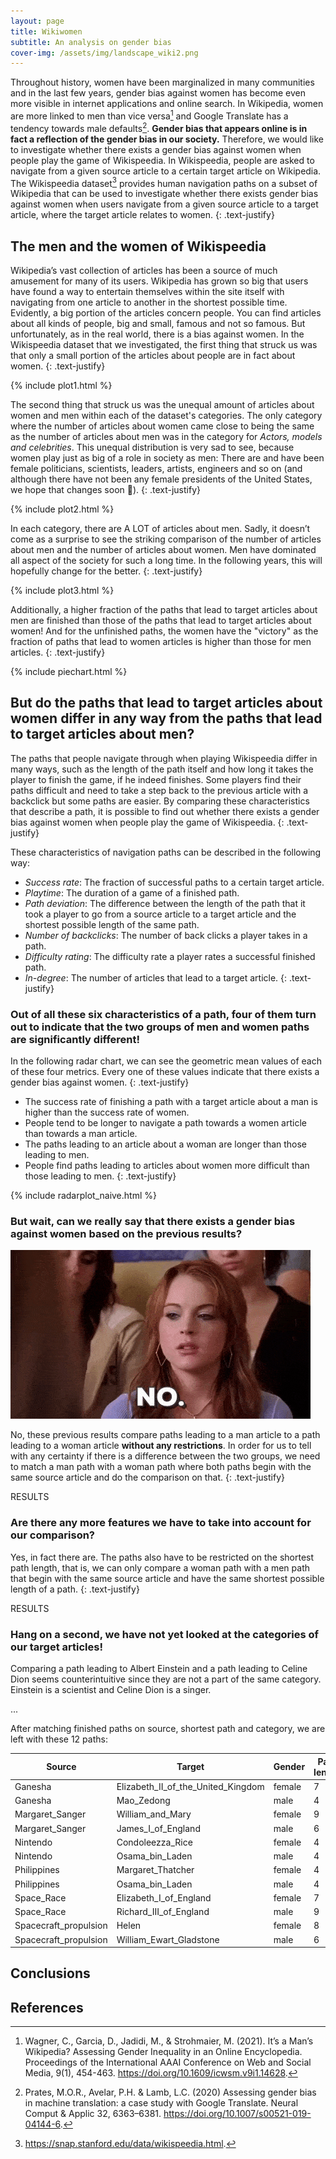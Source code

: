 ```yaml
---
layout: page
title: Wikiwomen
subtitle: An analysis on gender bias
cover-img: /assets/img/landscape_wiki2.png
---
```


Throughout history, women have been marginalized in many communities and in the last few years, gender bias against women has become even more visible in internet applications and online search. In Wikipedia, women are more linked to men than vice versa[^1] and Google Translate has a tendency towards male defaults[^2]. **Gender bias that appears online is in fact a reflection of the gender bias in our society.** Therefore, we would like to investigate whether there exists a gender bias against women when people play the game of  Wikispeedia. In Wikispeedia, people are asked to navigate from a given source article to a certain target article on Wikipedia. The Wikispeedia dataset[^3] provides human navigation paths on a subset of Wikipedia that can be used to investigate whether there exists gender bias against women when users navigate from a given source article to a target article, where the target article relates to women.
{: .text-justify}

## The men and the women of Wikispeedia

Wikipedia’s vast collection of articles has been a source of much amusement for many of its users. Wikipedia has grown so big that users have found a way to entertain themselves within the site itself with navigating from one article to another in the shortest possible time. Evidently, a big portion of the articles concern people. You can find articles about all kinds of people, big and small, famous and not so famous. But unfortunately, as in the real world, there is a bias against women. In the Wikispeedia dataset that we investigated, the first thing that struck us was that only a small portion of the articles about people are in fact about women. 
{: .text-justify}

{% include plot1.html %}

The second thing that struck us was the unequal amount of articles about women and men within each of the dataset's categories. The only category where the number of articles about women came close to being the same as the number of articles about men was in the category for *Actors, models and celebrities*. This unequal distribution is very sad to see, because women play just as big of a role in society as men: There are and have been female politicians, scientists, leaders, artists, engineers and so on (and although there have not been any female presidents of the United States, we hope that changes soon 🙂).
{: .text-justify}

{% include plot2.html %} 

In each category, there are A LOT of articles about men. Sadly, it doesn’t come as a surprise to see the striking comparison of the number of articles about men and the number of articles about women. Men have dominated all aspect of the society for such a long time. In the following years, this will hopefully change for the better.
{: .text-justify}

{% include plot3.html %} 

Additionally, a higher fraction of the paths that lead to target articles about men are finished than those of the paths that lead to target articles about women! And for the unfinished paths, the women have the "victory" as the fraction of paths that lead to women articles is higher than those for men articles.
{: .text-justify}

{% include piechart.html %} 

## But do the paths that lead to target articles about women differ in any way from the paths that lead to target articles about men? 
The paths that people navigate through when playing Wikispeedia differ in many ways, such as the length of the path itself and how long it takes the player to finish the game, if he indeed finishes. Some players find their paths difficult and need to take a step back to the previous article with a backclick but some paths are easier. By comparing these characteristics that describe a path, it is possible to find out whether there exists a gender bias against women when people play the game of Wikispeedia. 
{: .text-justify}

These characteristics of navigation paths can be described in the following way: 

- *Success rate*: The fraction of successful paths to a certain target article.
- *Playtime*: The duration of a game of a finished path.
- *Path deviation*: The difference between the length of the path that it took a player to go from a source article to a target article and the shortest possible length of the same path.
- *Number of backclicks*: The number of back clicks a player takes in a path.
- *Difficulty rating*: The difficulty rate a player rates a successful finished path.
- *In-degree*: The number of articles that lead to a target article.
{: .text-justify}

### Out of all these six characteristics of a path, four of them turn out to indicate that the two groups of men and women paths are significantly different!
In the following radar chart, we can see the geometric mean values of each of these four metrics. Every one of these values indicate that there exists a gender bias against women.
{: .text-justify}
- The success rate of finishing a path with a target article about a man is higher than the success rate of women. 
- People tend to be longer to navigate a path towards a women article than towards a man article.
- The paths leading to an article about a woman are longer than those leading to men.
- People find paths leading to articles about women more difficult than those leading to men.
{: .text-justify}

{% include radarplot_naive.html %} 

### But wait, can we really say that there exists a gender bias against women based on the previous results?

<img src="assets/img/no.gif" alt="No"/>

No, these previous results compare paths leading to a man article to a path leading to a woman article **without any restrictions**. In order for us to tell with any certainty if there is a difference between the two groups, we need to match a man path with a woman path where both paths begin with the same source article and do the comparison on that. 
{: .text-justify}

RESULTS 

### Are there any more features we have to take into account for our comparison?
Yes, in fact there are. The paths also have to be restricted on the shortest path length, that is, we can only compare a woman path with a men path that begin with the same source article and have the same shortest possible length of a path.
{: .text-justify}

RESULTS 

### Hang on a second, we have not yet looked at the categories of our target articles!
Comparing a path leading to Albert Einstein and a path leading to Celine Dion seems counterintuitive since they are not a part of the same category. Einstein is a scientist and Celine Dion is a singer.

...

After matching finished paths on source, shortest path and category, we are left with these 12 paths:

| Source      | Target      | Gender      | Path length | Path deviation | Playtime |
| ----------- | ----------- | ----------- | ----------- | ----------- | ----------- |
| Ganesha     | Elizabeth_II_of_the_United_Kingdom | female | 7 | 4 | 71 |
| Ganesha    | Mao_Zedong  | male | 4 | 1 | 133 |
| Margaret_Sanger | William_and_Mary | female | 9 | 6 | 1474 |
| Margaret_Sanger | James_I_of_England | male | 6 | 3 | 96 |
| Nintendo | Condoleezza_Rice | female | 4 | 1 | 73 |
| Nintendo | Osama_bin_Laden | male | 4 | 1 | 116 |
| Philippines | Margaret_Thatcher | female | 4 | 1 | 60|
| Philippines | Osama_bin_Laden | male | 4 | 1 | 48 |
| Space_Race | Elizabeth_I_of_England | female | 7 | 4 | 1860 |
| Space_Race | Richard_III_of_England | male | 9 | 6 | 392 |
| Spacecraft_propulsion | Helen | female | 8 | 4 | 210 |
| Spacecraft_propulsion | William_Ewart_Gladstone | male | 6 | 2 | 100 |
    



## Conclusions

## References

[^1]: Wagner, C., Garcia, D., Jadidi, M., & Strohmaier, M. (2021). It’s a Man’s Wikipedia? Assessing Gender Inequality in an Online Encyclopedia. Proceedings of the International AAAI Conference on Web and Social Media, 9(1), 454-463. https://doi.org/10.1609/icwsm.v9i1.14628.
[^2]: Prates, M.O.R., Avelar, P.H. & Lamb, L.C. (2020) Assessing gender bias in machine translation: a case study with Google Translate. Neural Comput & Applic 32, 6363–6381. https://doi.org/10.1007/s00521-019-04144-6.
[^3]: https://snap.stanford.edu/data/wikispeedia.html.

